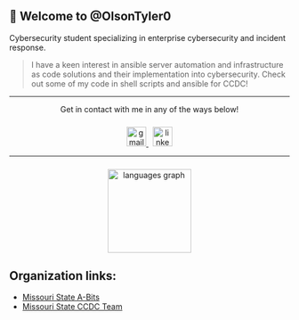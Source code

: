 <h2 align="left">💽 Welcome to @OlsonTyler0 </h2>

Cybersecurity student specializing in enterprise cybersecurity and incident response.

> I have a keen interest in ansible server automation and infrastructure as code solutions and their implementation into cybersecurity.
> Check out some of my code in shell scripts and ansible for CCDC!

---


<p align="center"> Get in contact with me in any of the ways below! </p>

###


<div align="center">
  <a href="mailto:olsontyler021@gmail.com" target="_blank">
    <img src="https://img.shields.io/static/v1?message=Gmail&logo=gmail&label=&color=D14836&logoColor=white&labelColor=&style=for-the-badge" height="35" alt="gmail logo"  />
  </a>&nbsp;
  <a href="linkedin.com/in/tyler-s-olson" target="_blank">
    <img src="https://img.shields.io/static/v1?message=LinkedIn&logo=linkedin&label=&color=0077B5&logoColor=white&labelColor=&style=for-the-badge" height="35" alt="linkedin logo"  />
  </a>
</div>

---
###

<div align="center">
  <img src="https://github-readme-stats.vercel.app/api/top-langs?username=OlsonTyler0&locale=en&hide_title=false&layout=compact&card_width=320&langs_count=5&theme=dracula&hide_border=false" height="150" alt="languages graph"  />
</div>

## Organization links: 
- [Missouri State A-Bits](https://github.com/msu-abits)
- [Missouri State CCDC Team](https://github.com/Missouri-State-CCDC-Team)
